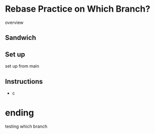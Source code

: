 # Rebase Practice on Which Branch?

overview
## Sandwich

## Set up

set up from main

## Instructions

* c

# ending

testing which branch
